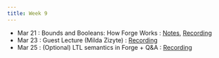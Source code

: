 ```yaml
---
title: Week 9
---
```


- Mar 21 : Bounds and Booleans: How Forge Works : [Notes](https://hackmd.io/@lfs/Sk-yda4G9), [Recording](https://brown.hosted.panopto.com/Panopto/Pages/Viewer.aspx?id=aa923a19-27f6-448a-bd1a-ae2900f645ee)
- Mar 23 : Guest Lecture (Milda Zizyte) : [Recording](https://brown.hosted.panopto.com/Panopto/Pages/Viewer.aspx?id=43cb18b4-ecec-4778-a3cf-ae2900f64609)
- Mar 25 : (Optional) LTL semantics in Forge + Q&A  : [Recording](https://brown.hosted.panopto.com/Panopto/Pages/Viewer.aspx?id=ea814ffe-98cb-41ad-b3b9-ae2900f64627)
